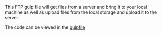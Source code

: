 This FTP gulp file will get files from a server and bring it to your local machine as well as upload files from the local storage and upload it to the server.

The code can be viewed in the [gulpfile](./gulpfile)